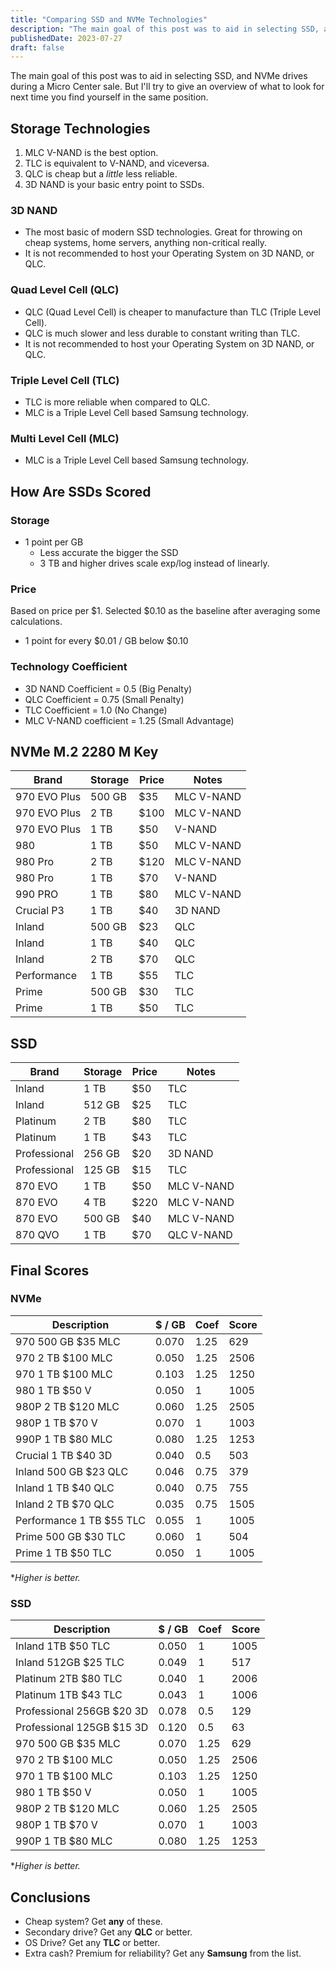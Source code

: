 ```yaml
---
title: "Comparing SSD and NVMe Technologies"
description: "The main goal of this post was to aid in selecting SSD, and NVMe drives during a Micro Center sale."
publishedDate: 2023-07-27
draft: false
---
```


<!-- <div>
<img src="https://bear-images.sfo2.cdn.digitaloceanspaces.com/database-1718584442-0.jpg" alt="ssd drive" id="post-image" style="border:none;" />
<p id="image-alt-text">Photo by <a href="https://unsplash.com/@fennings?utm_content=creditCopyText&utm_medium=referral&utm_source=unsplash">Marc PEZIN</a>
 on <a href="https://unsplash.com/?utm_source=miguelpimentel.do&utm_medium=referral">Unsplash</a></p>
</div> -->

The main goal of this post was to aid in selecting SSD, and NVMe drives during a Micro Center sale. But I'll try to give an overview of what to look for next time you find yourself in the same position.

## Storage Technologies

1. MLC V-NAND is the best option.
2. TLC is equivalent to V-NAND, and viceversa.
4. QLC is cheap but a _little_ less reliable.
5. 3D NAND is your basic entry point to SSDs.

### 3D NAND

- The most basic of modern SSD technologies. Great for throwing on cheap systems, home servers, anything non-critical really.
- It is not recommended to host your Operating System on 3D NAND, or QLC.

### Quad Level Cell (QLC)

- QLC (Quad Level Cell) is cheaper to manufacture than TLC (Triple Level Cell).
- QLC is much slower and less durable to constant writing than TLC.
- It is not recommended to host your Operating System on 3D NAND, or QLC.

### Triple Level Cell (TLC)

- TLC is more reliable when compared to QLC.
- MLC is a Triple Level Cell based Samsung technology.

### Multi Level Cell (MLC)

- MLC is a Triple Level Cell based Samsung technology.

## How Are SSDs Scored

### Storage

- 1 point per GB
  - Less accurate the bigger the SSD
  - 3 TB and higher drives scale exp/log instead of linearly.

### Price

Based on price per $1. Selected $0.10 as the baseline after averaging some calculations.

- 1 point for every $0.01 / GB below $0.10

### Technology Coefficient

- 3D NAND Coefficient = 0.5 (Big Penalty)
- QLC Coefficient = 0.75 (Small Penalty)
- TLC Coefficient = 1.0 (No Change)
- MLC V-NAND coefficient = 1.25 (Small Advantage)

## NVMe M.2 2280 M Key

<table>
  <thead>
    <tr>
      <th data-label="Brand">Brand</th>
      <th data-label="Storage">Storage</th>
      <th data-label="Price">Price</th>
      <th data-label="Notes">Notes</th>
    </tr>
  </thead>
  <tbody>
    <tr>
      <td data-label="Brand">970 EVO Plus</td>
      <td data-label="Storage">500 GB</td>
      <td data-label="Price">$35</td>
      <td data-label="Notes">MLC V-NAND</td>
    </tr>
    <tr>
      <td data-label="Brand">970 EVO Plus</td>
      <td data-label="Storage">2 TB</td>
      <td data-label="Price">$100</td>
      <td data-label="Notes">MLC V-NAND</td>
    </tr>
    <tr>
      <td data-label="Brand">970 EVO Plus</td>
      <td data-label="Storage">1 TB</td>
      <td data-label="Price">$50</td>
      <td data-label="Notes">V-NAND</td>
    </tr>
    <tr>
      <td data-label="Brand">980</td>
      <td data-label="Storage">1 TB</td>
      <td data-label="Price">$50</td>
      <td data-label="Notes">MLC V-NAND</td>
    </tr>
    <tr>
      <td data-label="Brand">980 Pro</td>
      <td data-label="Storage">2 TB</td>
      <td data-label="Price">$120</td>
      <td data-label="Notes">MLC V-NAND</td>
    </tr>
    <tr>
      <td data-label="Brand">980 Pro</td>
      <td data-label="Storage">1 TB</td>
      <td data-label="Price">$70</td>
      <td data-label="Notes">V-NAND</td>
    </tr>
    <tr>
      <td data-label="Brand">990 PRO</td>
      <td data-label="Storage">1 TB</td>
      <td data-label="Price">$80</td>
      <td data-label="Notes">MLC V-NAND</td>
    </tr>
    <tr>
      <td data-label="Brand">Crucial P3</td>
      <td data-label="Storage">1 TB</td>
      <td data-label="Price">$40</td>
      <td data-label="Notes">3D NAND</td>
    </tr>
    <tr>
      <td data-label="Brand">Inland</td>
      <td data-label="Storage">500 GB</td>
      <td data-label="Price">$23</td>
      <td data-label="Notes">QLC</td>
    </tr>
    <tr>
      <td data-label="Brand">Inland</td>
      <td data-label="Storage">1 TB</td>
      <td data-label="Price">$40</td>
      <td data-label="Notes">QLC</td>
    </tr>
    <tr>
      <td data-label="Brand">Inland</td>
      <td data-label="Storage">2 TB</td>
      <td data-label="Price">$70</td>
      <td data-label="Notes">QLC</td>
    </tr>
    <tr>
      <td data-label="Brand">Performance</td>
      <td data-label="Storage">1 TB</td>
      <td data-label="Price">$55</td>
      <td data-label="Notes">TLC</td>
    </tr>
    <tr>
      <td data-label="Brand">Prime</td>
      <td data-label="Storage">500 GB</td>
      <td data-label="Price">$30</td>
      <td data-label="Notes">TLC</td>
    </tr>
    <tr>
      <td data-label="Brand">Prime</td>
      <td data-label="Storage">1 TB</td>
      <td data-label="Price">$50</td>
      <td data-label="Notes">TLC</td>
    </tr>
  </tbody>
</table>

## SSD

<table>
  <thead>
    <tr>
      <th data-label="Brand">Brand</th>
      <th data-label="Storage">Storage</th>
      <th data-label="Price">Price</th>
      <th data-label="Notes">Notes</th>
    </tr>
  </thead>
  <tbody>
    <tr>
      <td data-label="Brand">Inland</td>
      <td data-label="Storage">1 TB</td>
      <td data-label="Price">$50</td>
      <td data-label="Notes">TLC</td>
    </tr>
    <tr>
      <td data-label="Brand">Inland</td>
      <td data-label="Storage">512 GB</td>
      <td data-label="Price">$25</td>
      <td data-label="Notes">TLC</td>
    </tr>
    <tr>
      <td data-label="Brand">Platinum</td>
      <td data-label="Storage">2 TB</td>
      <td data-label="Price">$80</td>
      <td data-label="Notes">TLC</td>
    </tr>
    <tr>
      <td data-label="Brand">Platinum</td>
      <td data-label="Storage">1 TB</td>
      <td data-label="Price">$43</td>
      <td data-label="Notes">TLC</td>
    </tr>
    <tr>
      <td data-label="Brand">Professional</td>
      <td data-label="Storage">256 GB</td>
      <td data-label="Price">$20</td>
      <td data-label="Notes">3D NAND</td>
    </tr>
    <tr>
      <td data-label="Brand">Professional</td>
      <td data-label="Storage">125 GB</td>
      <td data-label="Price">$15</td>
      <td data-label="Notes">TLC</td>
    </tr>
    <tr>
      <td data-label="Brand">870 EVO</td>
      <td data-label="Storage">1 TB</td>
      <td data-label="Price">$50</td>
      <td data-label="Notes">MLC V-NAND</td>
    </tr>
    <tr>
      <td data-label="Brand">870 EVO</td>
      <td data-label="Storage">4 TB</td>
      <td data-label="Price">$220</td>
      <td data-label="Notes">MLC V-NAND</td>
    </tr>
    <tr>
      <td data-label="Brand">870 EVO</td>
      <td data-label="Storage">500 GB</td>
      <td data-label="Price">$40</td>
      <td data-label="Notes">MLC V-NAND</td>
    </tr>
    <tr>
      <td data-label="Brand">870 QVO</td>
      <td data-label="Storage">1 TB</td>
      <td data-label="Price">$70</td>
      <td data-label="Notes">QLC V-NAND</td>
    </tr>
  </tbody>
</table>

## Final Scores

### NVMe

<table>
  <thead>
    <tr>
      <th data-label="Description">Description</th>
      <th data-label="$ / GB">$ / GB</th>
      <th data-label="Coef">Coef</th>
      <th data-label="Score">Score</th>
    </tr>
  </thead>
  <tbody>
    <tr>
      <td data-label="Description">970 500 GB $35 MLC</td>
      <td data-label="$ / GB">0.070</td>
      <td data-label="Coef">1.25</td>
      <td data-label="Score">629</td>
    </tr>
    <tr>
      <td data-label="Description">970 2 TB $100 MLC</td>
      <td data-label="$ / GB">0.050</td>
      <td data-label="Coef">1.25</td>
      <td data-label="Score">2506</td>
    </tr>
    <tr>
      <td data-label="Description">970 1 TB $100 MLC</td>
      <td data-label="$ / GB">0.103</td>
      <td data-label="Coef">1.25</td>
      <td data-label="Score">1250</td>
    </tr>
    <tr>
      <td data-label="Description">980 1 TB $50 V</td>
      <td data-label="$ / GB">0.050</td>
      <td data-label="Coef">1</td>
      <td data-label="Score">1005</td>
    </tr>
    <tr>
      <td data-label="Description">980P 2 TB $120 MLC</td>
      <td data-label="$ / GB">0.060</td>
      <td data-label="Coef">1.25</td>
      <td data-label="Score">2505</td>
    </tr>
    <tr>
      <td data-label="Description">980P 1 TB $70 V</td>
      <td data-label="$ / GB">0.070</td>
      <td data-label="Coef">1</td>
      <td data-label="Score">1003</td>
    </tr>
    <tr>
      <td data-label="Description">990P 1 TB $80 MLC</td>
      <td data-label="$ / GB">0.080</td>
      <td data-label="Coef">1.25</td>
      <td data-label="Score">1253</td>
    </tr>
    <tr>
      <td data-label="Description">Crucial 1 TB $40 3D</td>
      <td data-label="$ / GB">0.040</td>
      <td data-label="Coef">0.5</td>
      <td data-label="Score">503</td>
    </tr>
    <tr>
      <td data-label="Description">Inland 500 GB $23 QLC</td>
      <td data-label="$ / GB">0.046</td>
      <td data-label="Coef">0.75</td>
      <td data-label="Score">379</td>
    </tr>
    <tr>
      <td data-label="Description">Inland 1 TB $40 QLC</td>
      <td data-label="$ / GB">0.040</td>
      <td data-label="Coef">0.75</td>
      <td data-label="Score">755</td>
    </tr>
    <tr>
      <td data-label="Description">Inland 2 TB $70 QLC</td>
      <td data-label="$ / GB">0.035</td>
      <td data-label="Coef">0.75</td>
      <td data-label="Score">1505</td>
    </tr>
    <tr>
      <td data-label="Description">Performance 1 TB $55 TLC</td>
      <td data-label="$ / GB">0.055</td>
      <td data-label="Coef">1</td>
      <td data-label="Score">1005</td>
    </tr>
    <tr>
      <td data-label="Description">Prime 500 GB $30 TLC</td>
      <td data-label="$ / GB">0.060</td>
      <td data-label="Coef">1</td>
      <td data-label="Score">504</td>
    </tr>
    <tr>
      <td data-label="Description">Prime 1 TB $50 TLC</td>
      <td data-label="$ / GB">0.050</td>
      <td data-label="Coef">1</td>
      <td data-label="Score">1005</td>
    </tr>
  </tbody>
</table>

\*_Higher is better._

### SSD

<table>
  <thead>
    <tr>
      <th data-label="Description">Description</th>
      <th data-label="$ / GB">$ / GB</th>
      <th data-label="Coef">Coef</th>
      <th data-label="Score">Score</th>
    </tr>
  </thead>
  <tbody>
    <tr>
      <td data-label="Description">Inland 1TB $50 TLC</td>
      <td data-label="$ / GB">0.050</td>
      <td data-label="Coef">1</td>
      <td data-label="Score">1005</td>
    </tr>
    <tr>
      <td data-label="Description">Inland 512GB $25 TLC</td>
      <td data-label="$ / GB">0.049</td>
      <td data-label="Coef">1</td>
      <td data-label="Score">517</td>
    </tr>
    <tr>
      <td data-label="Description">Platinum 2TB $80 TLC</td>
      <td data-label="$ / GB">0.040</td>
      <td data-label="Coef">1</td>
      <td data-label="Score">2006</td>
    </tr>
    <tr>
      <td data-label="Description">Platinum 1TB $43 TLC</td>
      <td data-label="$ / GB">0.043</td>
      <td data-label="Coef">1</td>
      <td data-label="Score">1006</td>
    </tr>
    <tr>
      <td data-label="Description">Professional 256GB $20 3D</td>
      <td data-label="$ / GB">0.078</td>
      <td data-label="Coef">0.5</td>
      <td data-label="Score">129</td>
    </tr>
    <tr>
      <td data-label="Description">Professional 125GB $15 3D</td>
      <td data-label="$ / GB">0.120</td>
      <td data-label="Coef">0.5</td>
      <td data-label="Score">63</td>
    </tr>
    <tr>
      <td data-label="Description">970 500 GB $35 MLC</td>
      <td data-label="$ / GB">0.070</td>
      <td data-label="Coef">1.25</td>
      <td data-label="Score">629</td>
    </tr>
    <tr>
      <td data-label="Description">970 2 TB $100 MLC</td>
      <td data-label="$ / GB">0.050</td>
      <td data-label="Coef">1.25</td>
      <td data-label="Score">2506</td>
    </tr>
    <tr>
      <td data-label="Description">970 1 TB $100 MLC</td>
      <td data-label="$ / GB">0.103</td>
      <td data-label="Coef">1.25</td>
      <td data-label="Score">1250</td>
    </tr>
    <tr>
      <td data-label="Description">980 1 TB $50 V</td>
      <td data-label="$ / GB">0.050</td>
      <td data-label="Coef">1</td>
      <td data-label="Score">1005</td>
    </tr>
    <tr>
      <td data-label="Description">980P 2 TB $120 MLC</td>
      <td data-label="$ / GB">0.060</td>
      <td data-label="Coef">1.25</td>
      <td data-label="Score">2505</td>
    </tr>
    <tr>
      <td data-label="Description">980P 1 TB $70 V</td>
      <td data-label="$ / GB">0.070</td>
      <td data-label="Coef">1</td>
      <td data-label="Score">1003</td>
    </tr>
    <tr>
      <td data-label="Description">990P 1 TB $80 MLC</td>
      <td data-label="$ / GB">0.080</td>
      <td data-label="Coef">1.25</td>
      <td data-label="Score">1253</td>
    </tr>
  </tbody>
</table>

\*_Higher is better._

## Conclusions

- Cheap system? Get **any** of these.
- Secondary drive? Get any **QLC** or better.
- OS Drive? Get any **TLC** or better.
- Extra cash? Premium for reliability? Get any **Samsung** from the list.
